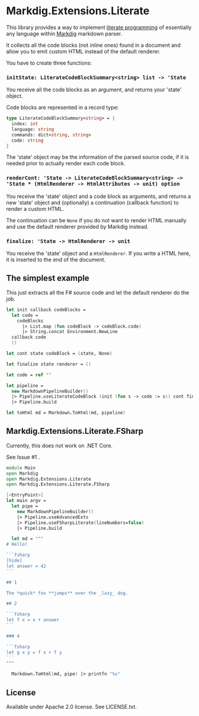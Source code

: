 Markdig.Extensions.Literate
===========================

This library provides a way to implement [literate programming](https://en.wikipedia.org/wiki/Literate_programming) of essentially any language within [Markdig](https://github.com/lunet-io/markdig) markdown parser.

It collects all the code blocks (not inline ones) found in a document and allow you to emit custom HTML instead of the default renderer.

You have to create three functions:

### `initState: LiterateCodeBlockSummary<string> list -> 'State`

You receive all the code blocks as an argument, and returns your 'state' object.

Code blocks are represented in a record type:

```fsharp
type LiterateCodeBlockSummary<string> = {
  index: int
  language: string
  commands: dict<string, string>
  code: string
}
```

The 'state' object may be the information of the parsed source code, if it is needed prior to actually render each code block.

### `renderCont: 'State -> LiterateCodeBlockSummary<string> -> 'State * (HtmlRenderer -> HtmlAttributes -> unit) option`

You receive the 'state' object and a code block as arguments, and returns a new 'state' object and (optionally) a continuation (callback function) to render a custom HTML.

The continuation can be `None` if you do not want to render HTML manually and use the default renderer provided by Markdig instead.

### `finalize: 'State -> HtmlRenderer -> unit`

You receive the 'state' object and a `HtmlRenderer`. If you write a HTML here, it is inserted to the end of the document.

## The simplest example

This just extracts all the F# source code and let the default renderer do the job.

```fsharp
let init callback codeBlocks =
  let code =
    codeBlocks
      |> List.map (fun codeBlock -> codeBlock.code)
      |> String.concat Environment.NewLine
  callback code
  ()

let cont state codeBlock = (state, None)

let finalize state renderer = ()

let code = ref ""

let pipeline =
  new MarkdownPipelineBuilder()
  |> Pipeline.useLiterateCodeBlock (init (fun s -> code := s)) cont finalize
  |> Pipeline.build

let toHtml md = Markdown.ToHtml(md, pipeline)
```

## Markdig.Extensions.Literate.FSharp

Currently, this does not work on .NET Core.

See Issue #1 .

``````fsharp
module Main
open Markdig
open Markdig.Extensions.Literate
open Markdig.Extensions.Literate.FSharp

[<EntryPoint>]
let main argv =
  let pipe =
    new MarkdownPipelineBuilder()
    |> Pipeline.useAdvancedExts
    |> Pipeline.useFSharpLiterate(lineNumbers=false)
    |> Pipeline.build

  let md = """
# Hello!

```fsharp
[hide]
let answer = 42
```

## 1

The *quick* fox **jumps** over the _lazy_ dog.

## 2 

```fsharp
let f x = x + answer
```

### 4

```fsharp
let g x y = f x + f y
```
"""

  Markdown.ToHtml(md, pipe) |> printfn "%s"
``````

## License

Available under Apache 2.0 license. See LICENSE.txt.
